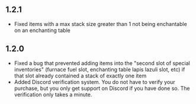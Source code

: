 ## 1.2.1
- Fixed items with a max stack size greater than 1 not being enchantable on an enchanting table

## 1.2.0
- Fixed a bug that prevented adding items into the "second slot of special inventories" (furnace fuel slot, enchanting table lapis lazuli slot, etc) if that slot already contained a stack of exactly one item
- Added Discord verification system. You do not have to verify your purchase, but you only get support on Discord if you have done so. The verification only takes a minute.